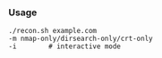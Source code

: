 ### Usage
```
./recon.sh example.com
-m nmap-only/dirsearch-only/crt-only
-i        # interactive mode
```

